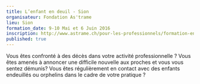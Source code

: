 ```yaml
---
title: L’enfant en deuil - Sion
organisateur: Fondation As'trame
lieu: Sion
formation_date: 9-10 Mai et 6 Juin 2016
inscription: http://www.astrame.ch/pour-les-professionnels/formation-enfant-en-deuil.html
published: true
---
```

Vous êtes confronté à des décès dans votre activité professionnelle ? Vous êtes amenés à annoncer une difficile nouvelle aux proches et vous vous sentez démunis? Vous êtes régulièrement en contact avec des enfants endeuillés ou orphelins dans le cadre de votre pratique ?
